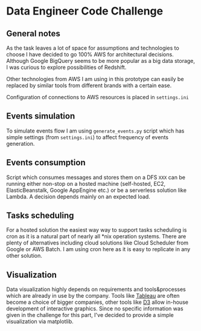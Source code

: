 # Data Engineer Code Challenge

## General notes

As the task leaves a lot of space for assumptions and technologies to choose I have  decided to go 100% AWS for architectural decisions.
Although Google BigQuery seems to be more popular as a big data storage, I was curious to explore possibilities of Redshift. 

Other technologies from AWS I am using in this prototype can easily be replaced by similar tools from different brands with a certain ease.

Configuration of connections to AWS resources is placed in `settings.ini` 


## Events simulation

To simulate events flow I am using `generate_events.py` script which has simple settings (from `settings.ini`) to affect frequency of events generation.
   

## Events consumption
 
Script which consumes messages and stores them on a DFS `XXX` can be running either non-stop on a hosted machine (self-hosted, EC2, ElasticBeanstalk, Google AppEngine etc.)
or be a serverless solution like Lambda. A decision depends mainly on an expected load. 


## Tasks scheduling

For a hosted solution the easiest way way to support tasks scheduling is cron as it is a natural part of nearly all *nix operation systems. 
There are plenty of alternatives including cloud solutions like Cloud Scheduler from Google or AWS Batch.
I am using cron here as it is easy to replicate in any other solution. 


## Visualization

Data visualization highly depends on requirements and tools&processes which are already in use by the company. 
Tools like [Tableau](https://www.tableau.com/) are often become a choice of bigger companies, other tools like [D3](https://d3js.org/) allow in-house development of interactive graphics.
Since no specific information was given in the challenge for this part, I've decided to provide a simple visualization via matplotlib.
